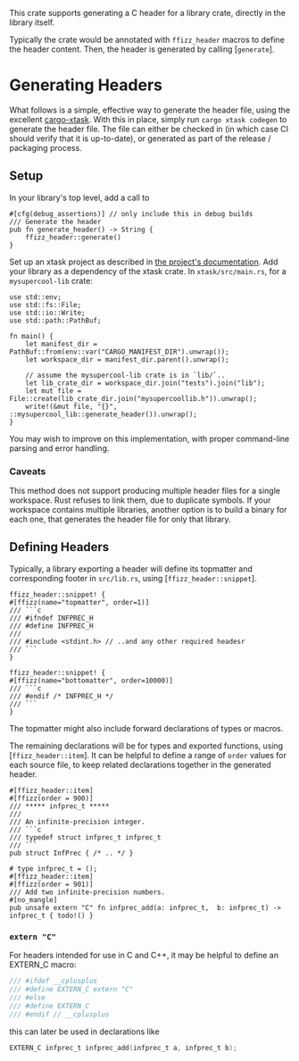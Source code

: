 This crate supports generating a C header for a library crate, directly in the library itself.

Typically the crate would be annotated with `ffizz_header` macros to define the header content.
Then, the header is generated by calling [`generate`].

# Generating Headers

What follows is a simple, effective way to generate the header file, using the excellent [cargo-xtask](https://github.com/matklad/cargo-xtask/).
With this in place, simply run `cargo xtask codegen` to generate the header file.
The file can either be checked in (in which case CI should verify that it is up-to-date), or generated as part of the release / packaging process.

## Setup

In your library's top level, add a call to 

```ignore
#[cfg(debug_assertions)] // only include this in debug builds
/// Generate the header
pub fn generate_header() -> String {
    ffizz_header::generate()
}
```

Set up an xtask project as described in [the project's documentation](https://github.com/matklad/cargo-xtask/).
Add your library as a dependency of the xtask crate.
In `xtask/src/main.rs`, for a `mysupercool-lib` crate:

```ignore
use std::env;
use std::fs::File;
use std::io::Write;
use std::path::PathBuf;

fn main() {
    let manifest_dir = PathBuf::from(env::var("CARGO_MANIFEST_DIR").unwrap());
    let workspace_dir = manifest_dir.parent().unwrap();

    // assume the mysupercool-lib crate is in `lib/`..
    let lib_crate_dir = workspace_dir.join("tests").join("lib");
    let mut file = File::create(lib_crate_dir.join("mysupercoollib.h")).unwrap();
    write!(&mut file, "{}", ::mysupercool_lib::generate_header()).unwrap();
}
```

You may wish to improve on this implementation, with proper command-line parsing and error handling.

### Caveats

This method does not support producing multiple header files for a single workspace.
Rust refuses to link them, due to duplicate symbols.
If your workspace contains multiple libraries, another option is to build a binary for each one, that generates the header file for only that library.

## Defining Headers

Typically, a library exporting a header will define its topmatter and corresponding footer in `src/lib.rs`, using [`ffizz_header::snippet`].

```
ffizz_header::snippet! {
#[ffizz(name="topmatter", order=1)]
/// ```c
/// #ifndef INFPREC_H
/// #define INFPREC_H
///
/// #include <stdint.h> // ..and any other required headesr
/// ```
}

ffizz_header::snippet! {
#[ffizz(name="bottomatter", order=10000)]
/// ```c
/// #endif /* INFPREC_H */
/// ```
}
```

The topmatter might also include forward declarations of types or macros.

The remaining declarations will be for types and exported functions, using [`ffizz_header::item`].
It can be helpful to define a range of `order` values for each source file, to keep related declarations together in the generated header.

```
#[ffizz_header::item]
#[ffizz(order = 900)]
/// ***** infprec_t *****
///
/// An infinite-precision integer.
/// ```c
/// typedef struct infprec_t infprec_t
/// ```
pub struct InfPrec { /* .. */ }
```

```
# type infprec_t = ();
#[ffizz_header::item]
#[ffizz(order = 901)]
/// Add two infinite-precision numbers.
#[no_mangle]
pub unsafe extern "C" fn infprec_add(a: infprec_t,  b: infprec_t) -> infprec_t { todo!() }
```

### `extern "C"`

For headers intended for use in C and C++, it may be helpful to define an EXTERN_C macro:

```c
/// #ifdef __cplusplus
/// #define EXTERN_C extern "C"
/// #else
/// #define EXTERN_C
/// #endif // __cplusplus
```

this can later be used in declarations like
```c
EXTERN_C infprec_t infprec_add(infprec_t a, infprec_t b);
```
